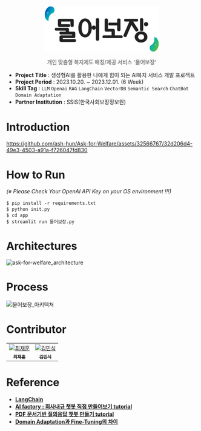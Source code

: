 <div align="center">
    <img src="./assets/service logo.png" width="60%"/>
    <p style="color:gray"><b>개인 맞춤형 복지제도 매칭/제공 서비스 '물어보장'</b></p>
</div>

- **Project Title** : 생성형AI를 활용한 나에게 힘이 되는 AI복지 서비스 개발 프로젝트
- **Project Period** : 2023.10.20. ~ 2023.12.01. (6 Week)
- **Skill Tag** : `LLM` `Openai` `RAG` `LangChain` `VectorDB` `Semantic Search` `ChatBot` `Domain Adaptation`
- **Partner Institution** : SSiS(한국사회보장정보원)

# Introduction

https://github.com/ash-hun/Ask-for-Welfare/assets/32566767/32d206d4-49e3-4503-a91a-f726047fd830

# How to Run

*(※ Please Check Your OpenAI API Key on your OS environment !!!)*  

    $ pip install -r requirements.txt
    $ python init.py
    $ cd app
    $ streamlit run 물어보장.py

# Architectures

![ask-for-welfare_architecture](https://github.com/ash-hun/Ask-for-Welfare/assets/32566767/74f00290-54da-4d8b-a745-163ad5c9ebca)

# Process

![물어보장_아키텍쳐](https://github.com/ash-hun/Ask-for-Welfare/assets/32566767/39465170-9992-4cb6-bc23-98cbe29ec82a)

# Contributor
<table>
  <tr>
    <!-- first -->
    <td align="center">
      <a href="https://github.com/ash-hun">
        <img src="https://github.com/ash-hun.png" width="100px;" alt="최재훈"/><br />
        <sub><b>최재훈</b></sub>
      </a>
    </td>
    <!-- second -->
    <td align="center">
      <a href="https://github.com/Noveled">
        <img src="https://github.com/Noveled.png" width="100px;" alt="김민식"/><br />
        <sub><b>김민식</b></sub>
      </a>
    </td>
  </tr>
</table>

# Reference

- [**LangChain**](https://python.langchain.com/docs/get_started/introduction)
- [**AI factory : 회사내규 챗봇 직접 만들어보기 tutorial**](https://aifactory.space/task/2446/overview)
- [**PDF 문서기반 질의응답 챗봇 만들기 tutorial**](https://aifactory.space/task/2461/overview)
- [**Domain Adaptation과 Fine-Tuning의 차이**](https://yangoos57.github.io/blog/DeepLearning/paper/Finetuning/Finetuning/)
